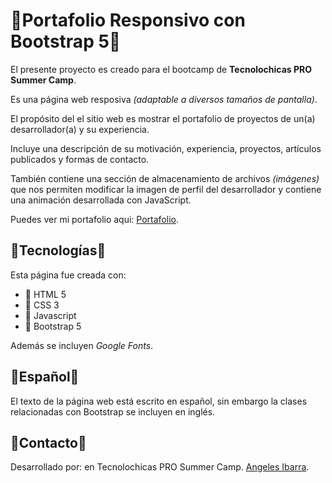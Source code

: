 # 🍂Portafolio Responsivo con Bootstrap 5🍂

El presente proyecto es creado para el bootcamp de **Tecnolochicas PRO Summer Camp**.

Es una página web resposiva *(adaptable a diversos tamaños de pantalla)*.

El propósito del el sitio web es mostrar el portafolio de proyectos de un(a) desarrollador(a) y su experiencia.

Incluye una descripción de su motivación, experiencia, proyectos, artículos publicados y formas de contacto.

También contiene una sección de almacenamiento de archivos *(imágenes)* que nos permiten modificar la imagen de perfil del desarrollador y contiene una animación desarrollada con JavaScript.

Puedes ver mi portafolio aqui: [Portafolio](https://mellifluous-sopapillas-1212f0.netlify.ap).

## 🪷Tecnologías🪷

Esta página fue creada con:

* 🌼 HTML 5
* 🌹 CSS 3
* 🌻 Javascript
* 🌷 Bootstrap 5

Además se incluyen *Google Fonts*.

## 🤎Español🤎
 El texto de la página web está escrito en español, sin embargo la clases relacionadas con Bootstrap se incluyen en inglés.

## 🐺Contacto🐺

Desarrollado por:  en Tecnolochicas PRO Summer Camp.
[Angeles Ibarra](https://github.com/AngelesIB).
